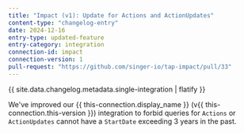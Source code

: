 ```yaml
---
title: "Impact (v1): Update for Actions and ActionUpdates"
content-type: "changelog-entry"
date: 2024-12-16
entry-type: updated-feature
entry-category: integration
connection-id: impact
connection-version: 1
pull-request: "https://github.com/singer-io/tap-impact/pull/33"
---
```

{{ site.data.changelog.metadata.single-integration | flatify }}

We've improved our {{ this-connection.display_name }} (v{{ this-connection.this-version }}) integration to forbid queries for `Actions` or `ActionUpdates` cannot have a `StartDate` exceeding 3 years in the past.